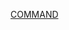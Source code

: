 [COMMAND](https://github.com/wiv33/kafka-cloud-stream-exam/blob/master/docker/kafdrop/README-kafdrop.md)